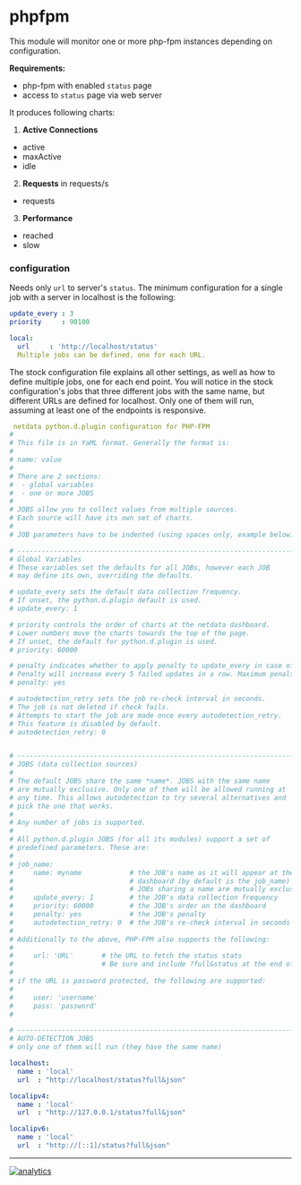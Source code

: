 # phpfpm

This module will monitor one or more php-fpm instances depending on configuration.

**Requirements:**
 * php-fpm with enabled `status` page
 * access to `status` page via web server

It produces following charts:

1. **Active Connections**
 * active
 * maxActive
 * idle

2. **Requests** in requests/s
 * requests

3. **Performance**
 * reached
 * slow

### configuration

Needs only `url` to server's `status`. The minimum configuration for a single job with a server in localhost is the following:

```yaml
update_every : 3
priority     : 90100

local:
  url     : 'http://localhost/status'
  Multiple jobs can be defined, one for each URL.
```

The stock configuration file explains all other settings, as well as how to define multiple jobs, one for each end point. 
You will notice in the stock configuration's jobs that three different jobs with the same name, but different URLs are defined for localhost. Only one of them will run, assuming at least one of the endpoints is responsive. 

```yaml
 netdata python.d.plugin configuration for PHP-FPM
#
# This file is in YaML format. Generally the format is:
#
# name: value
#
# There are 2 sections:
#  - global variables
#  - one or more JOBS
#
# JOBS allow you to collect values from multiple sources.
# Each source will have its own set of charts.
#
# JOB parameters have to be indented (using spaces only, example below).

# ----------------------------------------------------------------------
# Global Variables
# These variables set the defaults for all JOBs, however each JOB
# may define its own, overriding the defaults.

# update_every sets the default data collection frequency.
# If unset, the python.d.plugin default is used.
# update_every: 1

# priority controls the order of charts at the netdata dashboard.
# Lower numbers move the charts towards the top of the page.
# If unset, the default for python.d.plugin is used.
# priority: 60000

# penalty indicates whether to apply penalty to update_every in case of failures.
# Penalty will increase every 5 failed updates in a row. Maximum penalty is 10 minutes.
# penalty: yes

# autodetection_retry sets the job re-check interval in seconds.
# The job is not deleted if check fails.
# Attempts to start the job are made once every autodetection_retry.
# This feature is disabled by default.
# autodetection_retry: 0


# ----------------------------------------------------------------------
# JOBS (data collection sources)
#
# The default JOBS share the same *name*. JOBS with the same name
# are mutually exclusive. Only one of them will be allowed running at
# any time. This allows autodetection to try several alternatives and
# pick the one that works.
#
# Any number of jobs is supported.
#
# All python.d.plugin JOBS (for all its modules) support a set of
# predefined parameters. These are:
#
# job_name:
#     name: myname            # the JOB's name as it will appear at the
#                             # dashboard (by default is the job_name)
#                             # JOBs sharing a name are mutually exclusive
#     update_every: 1         # the JOB's data collection frequency
#     priority: 60000         # the JOB's order on the dashboard
#     penalty: yes            # the JOB's penalty
#     autodetection_retry: 0  # the JOB's re-check interval in seconds
#
# Additionally to the above, PHP-FPM also supports the following:
#
#     url: 'URL'       # the URL to fetch the status stats
#                      # Be sure and include ?full&status at the end of the url
#
# if the URL is password protected, the following are supported:
#
#     user: 'username'
#     pass: 'password'
#

# ----------------------------------------------------------------------
# AUTO-DETECTION JOBS
# only one of them will run (they have the same name)

localhost:
  name : 'local'
  url  : "http://localhost/status?full&json"

localipv4:
  name : 'local'
  url  : "http://127.0.0.1/status?full&json"

localipv6:
  name : 'local'
  url  : "http://[::1]/status?full&json"

```



---

[![analytics](https://www.google-analytics.com/collect?v=1&aip=1&t=pageview&_s=1&ds=github&dr=https%3A%2F%2Fgithub.com%2Fnetdata%2Fnetdata&dl=https%3A%2F%2Fmy-netdata.io%2Fgithub%2Fcollectors%2Fpython.d.plugin%2Fphpfpm%2FREADME&_u=MAC~&cid=5792dfd7-8dc4-476b-af31-da2fdb9f93d2&tid=UA-64295674-3)]()
